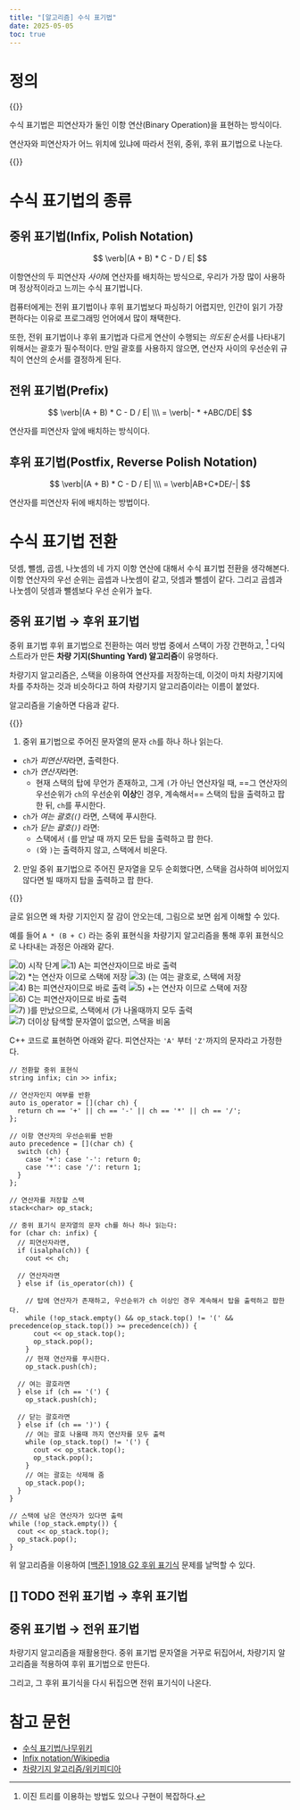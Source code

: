 ```yaml
---
title: "[알고리즘] 수식 표기법"
date: 2025-05-05
toc: true
---
```


# 정의

{{<admo title="수식 표기법이란?">}}

수식 표기법은 피연산자가 둘인 이항 연산(Binary Operation)을 표현하는 방식이다. 

연산자와 피연산자가 어느 위치에 있냐에 따라서 전위, 중위, 후위 표기법으로 나눈다.

{{</admo>}}

# 수식 표기법의 종류

## 중위 표기법(Infix, Polish Notation)

$$
\verb|(A + B) * C - D / E|
$$

이항연산의 두 피연산자 *사이*에 연산자를 배치하는 방식으로, 우리가 가장 많이 사용하며 정상적이라고 느끼는 수식 표기법니다.

컴퓨터에게는 전위 표기법이나 후위 표기법보다 파싱하기 어렵지만, 인간이 읽기 가장 편하다는 이유로 프로그래밍 언어에서 많이 채택한다.

또한, 전위 표기법이나 후위 표기법과 다르게 연산이 수행되는 *의도된* 순서를 나타내기 위해서는 괄호가 필수적이다. 만일 괄호를 사용하지 않으면, 연산자 사이의 우선순위 규칙이 연산의 순서를 결정하게 된다.

## 전위 표기법(Prefix)

$$
\verb|(A + B) * C - D / E| \\\ = \verb|- * +ABC/DE|
$$

연산자를 피연산자 앞에 배치하는 방식이다.

## 후위 표기법(Postfix, Reverse Polish Notation)

$$
\verb|(A + B) * C - D / E| \\\ = \verb|AB+C*DE/-|
$$

연산자를 피연산자 뒤에 배치하는 방법이다.

# 수식 표기법 전환

덧셈, 뺄셈, 곱셈, 나눗셈의 네 가지 이항 연산에 대해서 수식 표기법 전환을 생각해본다.  
이항 연산자의 우선 순위는 곱셉과 나눗셈이 같고, 덧셈과 뺄셈이 같다. 
그리고 곱셈과 나눗셈이 덧셈과 뺄셈보다 우선 순위가 높다.

## 중위 표기법 → 후위 표기법

중위 표기법 후위 표기법으로 전환하는 여러 방법 중에서 스택이 가장 간편하고, [^1] 다익스트라가 만든 **차량 기지(Shunting Yard) 알고리즘**이 유명하다.

[^1]: 이진 트리를 이용하는 방법도 있으나 구현이 복잡하다.

차량기지 알고리즘은, 스택을 이용하여 연산자를 저장하는데, 이것이 마치 차량기지에 차를 주차하는 것과 비슷하다고 하여 차량기지 알고리즘이라는 이름이 붙었다.

알고리즘을 기술하면 다음과 같다.

{{<admo title="차량 기지(Shaunting Yard) 알고리즘">}}

1. 중위 표기법으로 주어진 문자열의 문자 `ch`를 하나 하나 읽는다.
  * `ch`가 *피연산자*라면, 출력한다.
  * `ch`가 *연산자*라면:
    * 현재 스택의 탑에 무언가 존재하고, 그게 `(`가 아닌 연산자일 때, ==그 연산자의 우선순위가 `ch`의 우선순위 **이상**인 경우, 계속해서== 스택의 탑을 출력하고 팝 한 뒤, `ch`를 푸시한다.
  * `ch`가 *여는 괄호(`(`)* 라면, 스택에 푸시한다.
  * `ch`가 *닫는 괄호(`)`)* 라면:
    * 스택에서 `(`를 만날 때 까지 모든 탑을 출력하고 팝 한다. 
    * `(`와 `)`는 출력하지 않고, 스택에서 비운다.
2. 만일 중위 표기법으로 주어진 문자열을 모두 순회했다면, 스택을 검사하여 비어있지 않다면 빌 때까지 탑을 출력하고 팝 한다.

{{</admo>}}

글로 읽으면 왜 차량 기지인지 잘 감이 안오는데, 그림으로 보면 쉽게 이해할 수 있다.

예를 들어 `A * (B + C)` 라는 중위 표현식을 차량기지 알고리즘을 통해 후위 표현식으로 나타내는 과정은 아래와 같다.

![](./assets/SY/00.png "0) 시작 단계")
![](./assets/SY/01.png "1) A는 피연산자이므로 바로 출력")
![](./assets/SY/02.png "2) *는 연산자 이므로 스택에 저장")
![](./assets/SY/03.png "3) (는 여는 괄호로, 스택에 저장")
![](./assets/SY/04.png "4) B는 피연산자이므로 바로 출력")
![](./assets/SY/05.png "5) +는 연산자 이므로 스택에 저장")
![](./assets/SY/06.png "6) C는 피연산자이므로 바로 출력")
![](./assets/SY/07.png "7) )를 만났으므로, 스택에서 (가 나올때까지 모두 출력")
![](./assets/SY/08.png "7) 더이상 탐색할 문자열이 없으면, 스택을 비움")


C++ 코드로 표현하면 아래와 같다. 피연산자는 `'A'` 부터 `'Z'`까지의 문자라고 가정한다.

```cpp{lineNos=false}
// 전환할 중위 표현식
string infix; cin >> infix;

// 연산자인지 여부를 반환
auto is_operator = [](char ch) {
  return ch == '+' || ch == '-' || ch == '*' || ch == '/';
};

// 이항 연산자의 우선순위를 반환
auto precedence = [](char ch) {
  switch (ch) {
    case '+': case '-': return 0; 
    case '*': case '/': return 1;
  }
};

// 연산자를 저장할 스택
stack<char> op_stack;

// 중위 표기식 문자열의 문자 ch를 하나 하나 읽는다:
for (char ch: infix) {
  // 피연산자라면, 
  if (isalpha(ch)) {
    cout << ch;
  
  // 연산자라면
  } else if (is_operator(ch)) {

    // 탑에 연산자가 존재하고, 우선순위가 ch 이상인 경우 계속해서 탑을 출력하고 팝한다.
    while (!op_stack.empty() && op_stack.top() != '(' && precedence(op_stack.top()) >= precedence(ch)) {
      cout << op_stack.top();
      op_stack.pop();
    }
    // 현재 연산자를 푸시한다.
    op_stack.push(ch);
  
  // 여는 괄호라면
  } else if (ch == '(') {
    op_stack.push(ch);

  // 닫는 괄호라면
  } else if (ch == ')') {
    // 여는 괄호 나올때 까지 연산자를 모두 출력
    while (op_stack.top() != '(') {
      cout << op_stack.top();
      op_stack.pop();
    }
    // 여는 괄호는 삭제해 줌
    op_stack.pop();
  }
}

// 스택에 남은 연산자가 있다면 출력
while (!op_stack.empty()) {
  cout << op_stack.top();
  op_stack.pop();
}
```

위 알고리즘을 이용하여 [\[백준\] 1918 G2 후위 표기식](https://www.acmicpc.net/problem/1918) 문제를 날먹할 수 있다.

## [] TODO 전위 표기법 → 후위 표기법

## 중위 표기법 → 전위 표기법

차량기지 알고리즘을 재활용한다. 중위 표기법 문자열을 거꾸로 뒤집어서, 차량기지 알고리즘을 적용하여 후위 표기법으로 만든다. 

그리고, 그 후위 표기식을 다시 뒤집으면 전위 표기식이 나온다.

# 참고 문헌

* [수식 표기법/나무위키](https://namu.wiki/w/%EC%88%98%EC%8B%9D%ED%91%9C%EA%B8%B0%EB%B2%95)
* [Infix notation/Wikipedia](https://en.wikipedia.org/wiki/Infix_notation)
* [차량기지 알고리즘/위키피디아](https://ko.wikipedia.org/wiki/%EC%B0%A8%EB%9F%89%EA%B8%B0%EC%A7%80_%EC%95%8C%EA%B3%A0%EB%A6%AC%EC%A6%98)